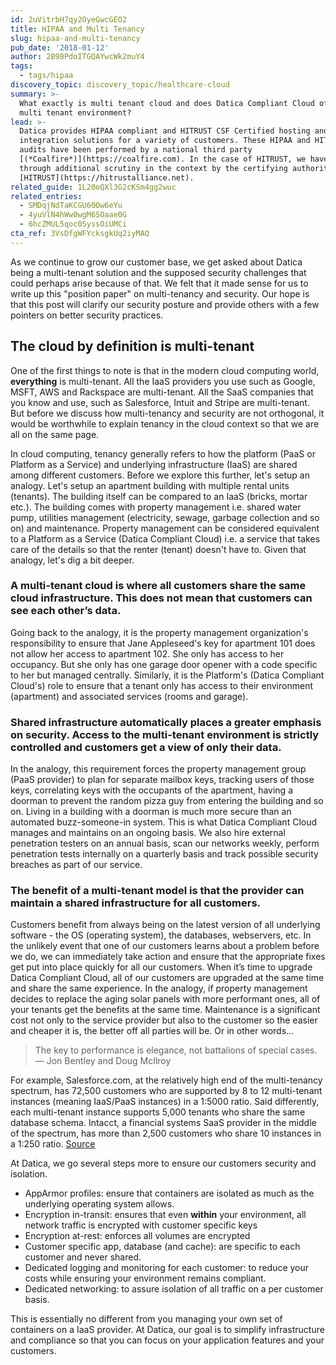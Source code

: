 ```yaml
---
id: 2uVitrbH7qy2OyeGwcGEO2
title: HIPAA and Multi Tenancy
slug: hipaa-and-multi-tenancy
pub_date: '2018-01-12'
author: 2B98PdoITGQAYwcWk2muY4
tags:
  - tags/hipaa
discovery_topic: discovery_topic/healthcare-cloud
summary: >-
  What exactly is multi tenant cloud and does Datica Compliant Cloud offer a
  multi tenant environment?
lead: >-
  Datica provides HIPAA compliant and HITRUST CSF Certified hosting and
  integration solutions for a variety of customers. These HIPAA and HITRUST
  audits have been performed by a national third party
  [(*Coalfire*)](https://coalfire.com). In the case of HITRUST, we have been
  through additional scrutiny in the context by the certifying authority, namely
  [HITRUST](https://hitrustalliance.net).
related_guide: 1L20oQXl3G2cKSm4gg2wuc
related_entries:
  - SMDqjNdTaKCGU60Ow6eYu
  - 4yuVlN4hWw0wgM6SOaae0G
  - 6hcZMUL5qoc0SyssOiUMCi
cta_ref: 3VsDfgWFYcksgkUq2iyMAQ
---
```


As we continue to grow our customer base, we get asked about Datica being a multi-tenant solution and the supposed security challenges that could perhaps arise because of that. We felt that it made sense for us to write up this "position paper" on multi-tenancy and security. Our hope is that this post will clarify our security posture and provide others with a few pointers on better security practices.

## The cloud by definition is multi-tenant

One of the first things to note is that in the modern cloud computing world, **everything** is multi-tenant. All the IaaS providers you use such as Google, MSFT, AWS and Rackspace are multi-tenant. All the SaaS companies that you know and use, such as Salesforce, Intuit and Stripe are multi-tenant. But before we discuss how multi-tenancy and security are not orthogonal, it would be worthwhile to explain tenancy in the cloud context so that we are all on the same page.

In cloud computing, tenancy generally refers to how the platform (PaaS or Platform as a Service) and underlying infrastructure (IaaS) are shared among different customers. Before we explore this further, let's setup an analogy. Let's setup an apartment building with multiple rental units (tenants). The building itself can be compared to an IaaS (bricks, mortar etc.). The building comes with property management i.e. shared water pump, utilities management (electricity, sewage, garbage collection and so on) and maintenance. Property management can be considered equivalent to a Platform as a Service (Datica Compliant Cloud) i.e. a service that takes care of the details so that the renter (tenant) doesn't have to. Given that analogy, let's dig a bit deeper.

### A multi-tenant cloud is where all customers share the same cloud infrastructure. This does not mean that customers can see each other’s data.

Going back to the analogy, it is the property management organization's responsibility to ensure that Jane Appleseed's key for apartment 101 does not allow her access to apartment 102. She only has access to her occupancy. But she only has one garage door opener with a code specific to her but managed centrally. Similarly, it is the Platform's (Datica Compliant Cloud's) role to ensure that a tenant only has access to their environment (apartment) and associated services (rooms and garage).


### Shared infrastructure automatically places a greater emphasis on security. Access to the multi-tenant environment is strictly controlled and customers get a view of **only** their data.

In the analogy, this requirement forces the property management group (PaaS provider) to plan for separate mailbox keys, tracking users of those keys, correlating keys with the occupants of the apartment, having a doorman to prevent the random pizza guy from entering the building and so on. Living in a building with a doorman is much more secure than an automated buzz-someone-in system. This is what Datica Compliant Cloud manages and maintains on an ongoing basis. We also hire external penetration testers on an annual basis, scan our networks weekly, perform penetration tests internally on a quarterly basis and track possible security breaches as part of our service.

### The benefit of a multi-tenant model is that the provider can **maintain** a shared infrastructure for all customers.

Customers benefit from always being on the latest version of all underlying software - the OS (operating system), the databases, webservers, etc. In the unlikely event that one of our customers learns about a problem before we do, we can immediately take action and ensure that the appropriate fixes get put into place quickly for all our customers. When it’s time to upgrade Datica Compliant Cloud, all of our customers are upgraded at the same time and share the same experience. In the analogy, if property management decides to replace the aging solar panels with more performant ones, all of your tenants get the benefits at the same time. Maintenance is a significant cost not only to the service provider but also to the customer so the easier and cheaper it is, the better off all parties will be. Or in other words...

> The key to performance is elegance, not battalions of special cases. — Jon Bentley and Doug McIlroy

For example, Salesforce.com, at the relatively high end of the multi-tenancy spectrum, has 72,500 customers who are supported by 8 to 12 multi-tenant instances (meaning IaaS/PaaS instances) in a 1:5000 ratio. Said differently, each multi-tenant instance supports 5,000 tenants who share the same database schema. Intacct, a financial systems SaaS provider in the middle of the spectrum, has more than 2,500 customers who share 10 instances in a 1:250 ratio. [Source](http://www.computerworld.com/article/2517005/data-center/multi-tenancy-in-the-cloud--why-it-matters.html)

At Datica, we go several steps more to ensure our customers security and isolation.

- AppArmor profiles: ensure that containers are isolated as much as the underlying operating system allows.
- Encryption in-transit: ensures that even **within** your environment, all network traffic is encrypted with customer specific keys
- Encryption at-rest: enforces all volumes are encrypted
- Customer specific app, database (and cache): are specific to each customer and never shared.
- Dedicated logging  and monitoring for each customer: to reduce your costs while ensuring your environment remains compliant.
- Dedicated networking: to assure isolation of all traffic on a per customer basis.

This is essentially no different from you managing your own set of containers on a IaaS provider. At Datica, our goal is to simplify infrastructure and compliance so that you can focus on your application features and your customers.


  